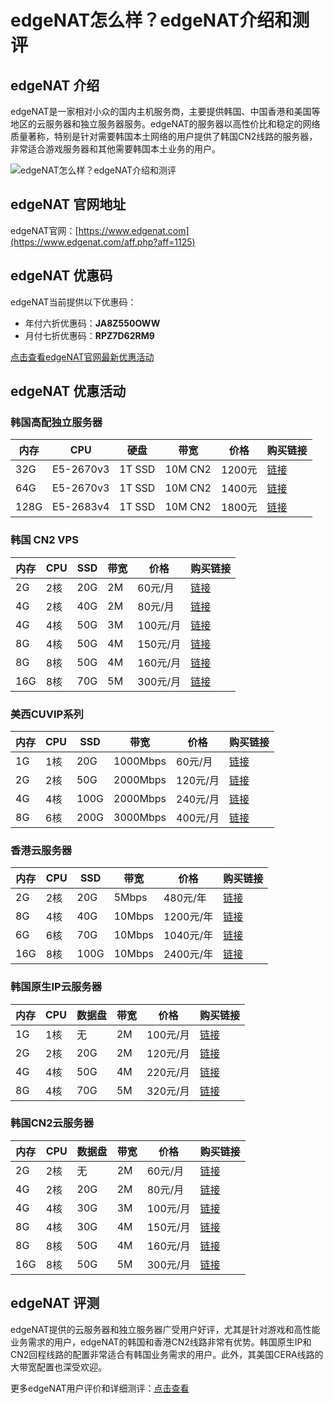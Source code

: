 # edgeNAT怎么样？edgeNAT介绍和测评

## edgeNAT 介绍
edgeNAT是一家相对小众的国内主机服务商，主要提供韩国、中国香港和美国等地区的云服务器和独立服务器服务。edgeNAT的服务器以高性价比和稳定的网络质量著称，特别是针对需要韩国本土网络的用户提供了韩国CN2线路的服务器，非常适合游戏服务器和其他需要韩国本土业务的用户。

![edgeNAT怎么样？edgeNAT介绍和测评](https://github.com/user-attachments/assets/408dbb9f-4eac-4632-a4e9-331dee5a1f77)

## edgeNAT 官网地址
edgeNAT官网：[https://www.edgenat.com](https://www.edgenat.com/aff.php?aff=1125)

## edgeNAT 优惠码
edgeNAT当前提供以下优惠码：
- 年付六折优惠码：**JA8Z550OWW**
- 月付七折优惠码：**RPZ7D62RM9**

[点击查看edgeNAT官网最新优惠活动](https://www.edgenat.com/aff.php?aff=1125)

## edgeNAT 优惠活动

### 韩国高配独立服务器

| 内存  | CPU          | 硬盘      | 带宽    | 价格  | 购买链接 |
| ----- | -------------| --------- | ------- | ------| -------- |
| 32G   | E5-2670v3    | 1T SSD    | 10M CN2 | 1200元 | [链接](https://www.edgenat.com/aff.php?aff=1125&pid=98) |
| 64G   | E5-2670v3    | 1T SSD    | 10M CN2 | 1400元 | [链接](https://www.edgenat.com/aff.php?aff=1125&pid=99) |
| 128G  | E5-2683v4    | 1T SSD    | 10M CN2 | 1800元 | [链接](https://www.edgenat.com/aff.php?aff=1125&pid=100) |

### 韩国 CN2 VPS

| 内存  | CPU  | SSD  | 带宽  | 价格  | 购买链接 |
| ----- | ---- | ---- | ------ | ------| -------- |
| 2G    | 2核  | 20G  | 2M     | 60元/月  | [链接](https://www.edgenat.com/aff.php?aff=1125&pid=37) |
| 4G    | 2核  | 40G  | 2M     | 80元/月  | [链接](https://www.edgenat.com/aff.php?aff=1125&pid=9) |
| 4G    | 4核  | 50G  | 3M     | 100元/月 | [链接](https://www.edgenat.com/aff.php?aff=1125&pid=16) |
| 8G    | 4核  | 50G  | 4M     | 150元/月 | [链接](https://www.edgenat.com/aff.php?aff=1125&pid=12) |
| 8G    | 8核  | 50G  | 4M     | 160元/月 | [链接](https://www.edgenat.com/aff.php?aff=1125&pid=15) |
| 16G   | 8核  | 70G  | 5M     | 300元/月 | [链接](https://www.edgenat.com/aff.php?aff=1125&pid=13) |

### 美西CUVIP系列

| 内存  | CPU  | SSD  | 带宽      | 价格  | 购买链接 |
| ----- | ---- | ---- | --------- | ------| -------- |
| 1G    | 1核  | 20G  | 1000Mbps  | 60元/月  | [链接](https://www.edgenat.com/aff.php?aff=1125&pid=5) |
| 2G    | 2核  | 50G  | 2000Mbps  | 120元/月 | [链接](https://www.edgenat.com/aff.php?aff=1125&pid=6) |
| 4G    | 4核  | 100G | 2000Mbps  | 240元/月 | [链接](https://www.edgenat.com/aff.php?aff=1125&pid=10) |
| 8G    | 6核  | 200G | 3000Mbps  | 400元/月 | [链接](https://www.edgenat.com/aff.php?aff=1125&pid=17) |

### 香港云服务器

| 内存  | CPU  | SSD  | 带宽     | 价格     | 购买链接 |
| ----- | ---- | ---- | -------- | -------- | -------- |
| 2G    | 2核  | 20G  | 5Mbps    | 480元/年 | [链接](https://www.edgenat.com/aff.php?aff=1125&pid=33) |
| 8G    | 4核  | 40G  | 10Mbps   | 1200元/年| [链接](https://www.edgenat.com/aff.php?aff=1125&pid=34) |
| 6G    | 6核  | 70G  | 10Mbps   | 1040元/年| [链接](https://www.edgenat.com/aff.php?aff=1125&pid=36) |
| 16G   | 8核  | 100G | 10Mbps   | 2400元/年| [链接](https://www.edgenat.com/aff.php?aff=1125&pid=35) |

### 韩国原生IP云服务器

| 内存  | CPU  | 数据盘 | 带宽  | 价格     | 购买链接 |
| ----- | ---- | ------ | ------| -------- | -------- |
| 1G    | 1核  | 无     | 2M    | 100元/月 | [链接](https://www.edgenat.com/aff.php?aff=1125&pid=91) |
| 2G    | 2核  | 20G    | 2M    | 120元/月 | [链接](https://www.edgenat.com/aff.php?aff=1125&pid=92) |
| 4G    | 4核  | 50G    | 4M    | 220元/月 | [链接](https://www.edgenat.com/aff.php?aff=1125&pid=93) |
| 8G    | 4核  | 70G    | 5M    | 320元/月 | [链接](https://www.edgenat.com/aff.php?aff=1125&pid=94) |

### 韩国CN2云服务器

| 内存  | CPU  | 数据盘 | 带宽  | 价格     | 购买链接 |
| ----- | ---- | ------ | ------| -------- | -------- |
| 2G    | 2核  | 无     | 2M    | 60元/月  | [链接](https://www.edgenat.com/aff.php?aff=1125&pid=37) |
| 4G    | 2核  | 20G    | 2M    | 80元/月  | [链接](https://www.edgenat.com/aff.php?aff=1125&pid=7) |
| 4G    | 4核  | 30G    | 3M    | 100元/月 | [链接](https://www.edgenat.com/aff.php?aff=1125&pid=8) |
| 8G    | 4核  | 30G    | 4M    | 150元/月 | [链接](https://www.edgenat.com/aff.php?aff=1125&pid=38) |
| 8G    | 8核  | 50G    | 4M    | 160元/月 | [链接](https://www.edgenat.com/aff.php?aff=1125&pid=39) |
| 16G   | 8核  | 50G    | 5M    | 300元/月 | [链接](https://www.edgenat.com/aff.php?aff=1125&pid=40) |

## edgeNAT 评测
edgeNAT提供的云服务器和独立服务器广受用户好评，尤其是针对游戏和高性能业务需求的用户，edgeNAT的韩国和香港CN2线路非常有优势。韩国原生IP和CN2回程线路的配置非常适合有韩国业务需求的用户。此外，其美国CERA线路的大带宽配置也深受欢迎。

更多edgeNAT用户评价和详细测评：[点击查看](https://www.edgenat.com/aff.php?aff=1125)
